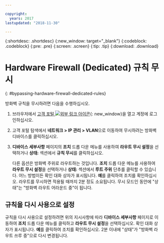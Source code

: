 ```yaml
---

copyright:
  years: 2017
lastupdated: "2018-11-30"

---
```


{:shortdesc: .shortdesc}
{:new_window: target="_blank"}
{:codeblock: .codeblock}
{:pre: .pre}
{:screen: .screen}
{:tip: .tip}
{:download: .download}

# Hardware Firewall (Dedicated) 규칙 무시
{: #bypassing-hardware-firewall-dedicated-rules}

방화벽 규칙을 무시하려면 다음을 수행하십시오.

1. 브라우저에서 [고객 포털 ![외부 링크 아이콘](../../icons/launch-glyph.svg "외부 링크 아이콘")](https://control.softlayer.com/){: new_window}을 열고 계정에 로그인하십시오.
2. 고객 포털 탐색에서 **네트워크 > IP 관리 > VLAN**으로 이동하여 무시하려는 방화벽 디바이스를 클릭하십시오.
3. **디바이스 세부사항** 페이지의 **조치** 드롭 다운 메뉴를 사용하여 **라우트 무시 설정**을 선택하거나 **상태:** 섹션에서 **규칙 무시**를 클릭하십시오.  

	다른 옵션은 방화벽 주위로 라우트하는 것입니다. **조치** 드롭 다운 메뉴를 사용하여 **라우트 무시 설정**을 선택하거나 **상태:** 섹션에서 **루트 주위** 단추를 클릭할 수 있습니다. 어느 방법이든 확인 대화 상자가 표시됩니다. **예**를 클릭하여 조치를 확인하십시오. 라우트를 무시하면 적용될 때까지 2분 정도 소요됩니다. 무시 모드인 동안에 "상태"는 "방화벽 라우트 어라운드 중"이 됩니다.

## 규칙을 다시 사용으로 설정

규칙을 다시 사용으로 설정하려면 위의 지시사항에 따라 **디바이스 세부사항** 페이지로 이동하여 **조치** 드롭 다운 메뉴를 클릭하고 **라우트 무시 설정**을 선택하십시오. 확인 대화 상자가 표시됩니다. **예**를 클릭하여 조치를 확인하십시오. 2분 이내에 "상태"가 "방화벽 라우트 쓰루 중"으로 다시 변경됩니다.
